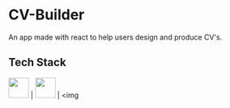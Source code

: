 # CV-Builder

An app made with react to help users design and produce CV's.

## Tech Stack

<img src="https://cdn.jsdelivr.net/npm/simple-icons@v4/icons/javascript.svg" width="40">  	|   <img src="https://cdn.jsdelivr.net/npm/simple-icons@v4/icons/react.svg" width="40">	|   <img  

